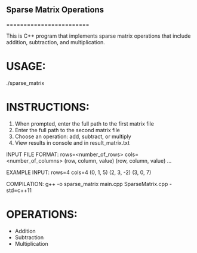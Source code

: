 ## Sparse Matrix Operations
========================

This is C++ program that implements sparse matrix operations that 
include addition, subtraction, and multiplication.

# USAGE:
  ./sparse_matrix

# INSTRUCTIONS:
  1. When prompted, enter the full path to the first matrix file
  2. Enter the full path to the second matrix file
  3. Choose an operation: add, subtract, or multiply
  4. View results in console and in result_matrix.txt

INPUT FILE FORMAT:
  rows=<number_of_rows>
  cols=<number_of_columns>
  (row, column, value)
  (row, column, value)
  ...

EXAMPLE INPUT:
  rows=4
  cols=4
  (0, 1, 5)
  (2, 3, -2)
  (3, 0, 7)

COMPILATION:
  g++ -o sparse_matrix main.cpp SparseMatrix.cpp -std=c++11

# OPERATIONS:
  - Addition
  - Subtraction
  - Multiplication
